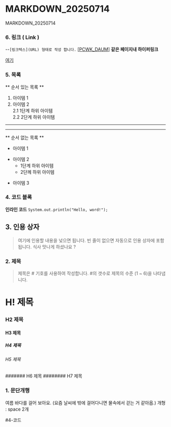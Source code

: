 # MARKDOWN_20250714
MARKDOWN_20250714
### 6. 링크 ( Link )
--`[링크텍스](URL) 형태로 작성 합니다.`
[[PCWK_DAUM](https://cafe.daum.net/pcwk)]
**같은 페이지내 하이퍼링크**

[여기](#4-코드)
### 5. 목록
** 순서 있는 목록 **
1. 아이템 1
2. 아이템 2   
   2.1 1단계 하위 아이템   
   2.2 2단계 하위 아이템

---
***
** 순서 없는 목록 **
- 아이템 1
+ 아이템 2    
  - 1단계 하위 아이템   
  - 2단께 하위 아이템
* 아이템 3

### 4. 코드 블록
**인라인 코드**
`System.out.println("Hello, word!");`

## 3. 인용 상자
> 여기에 인용할 내용을 넟으면 됩니다.
> 빈 줄이 없으면 자동으로 인용 상자에 포함됩니다.
식사 맛나게 하셨나요 ?



### 2. 제목
> 제목은 # 기호를 사용하여 작성합니다. #의 갯수로 제목의 수준 (1 ~ 6)을 나타냅니다.
# H! 제목
### H2 제목
#### H3 제목
##### H4 제목
###### H5 제목
####### H6 제목
######## H7 제목

### 1. 문단개행
여름 바다를 걸어 보아요.
(요즘 날씨에 밖에 걸어다니면 물속에서 걷는 거 같아욥.)
개형 : space 2개

#4-코드
